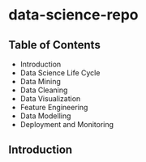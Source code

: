 # data-science-repo

## Table of Contents
* Introduction
* Data Science Life Cycle
* Data Mining
* Data Cleaning
* Data Visualization
* Feature Engineering
* Data Modelling
* Deployment and Monitoring

## Introduction
